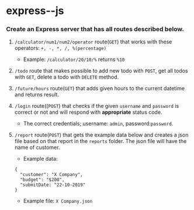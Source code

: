# express--js
### Create an Express server that has all routes described below.

1. `/calculator/num1/num2/operator` route(`GET`) that works with these operators: `+, -, *, /, %(percentage)` 
    - Example: `/calculator/20/10/%` returns `%10`

2. `/todo` route that makes possible to add new todo with `POST`, get all todos with `GET`, delete a todo with `DELETE` method.

3. `/future/hours` route(`GET`) that adds given hours to the current datetime and returns result.

4. `/login` route((`POST`) that checks if the given `username` and `password` is correct or not and will respond with **appropriate** status code. 
    - The correct credentials; username: `admin`, password:`password`.

5. `/report` route(`POST`) that gets the example data below and creates a json file based on that report in the `reports` folder. The json file will have the name of customer.

    - Example data: 
    ```
    {
      "customer": "X Company",
      "budget": "$200",
      "submitDate: "22-10-2019"
    }
    ```

    - Example file: `X Company.json`
